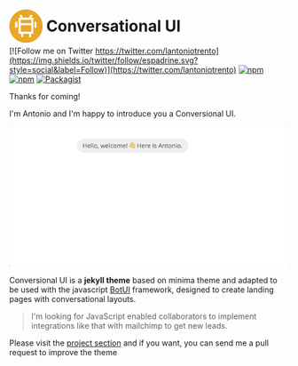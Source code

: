 # <img src="/assets/img/conversional_ui_logo_60px.png" style="height: 60px; margin-bottom: -20px;"> Conversational UI

[![Follow me on Twitter https://twitter.com/lantoniotrento](https://img.shields.io/twitter/follow/espadrine.svg?style=social&label=Follow)](https://twitter.com/lantoniotrento) [![npm](https://img.shields.io/npm/v/botui.svg?style=plastic)](https://www.npmjs.com/package/botui) [![npm](https://img.shields.io/npm/dm/botui.svg?style=plastic)](https://www.npmjs.com/package/botui) [![Packagist](https://img.shields.io/packagist/l/doctrine/orm.svg?style=plastic)](https://github.com/conversationalui/conversationalui.github.io/blob/master/LICENSE)

Thanks for coming!

I'm Antonio and I'm happy to introduce you a Conversional UI. 

![Conversional UI theme](/assets/img/conversionalui.gif)

Conversional UI is a **jekyll theme** based on minima theme and adapted to be used with the javascript [BotUI](https://github.com/botui/botui) framework, designed to create landing pages with conversational layouts.

>I'm looking for JavaScript enabled collaborators to implement integrations like that with mailchimp to get new leads.

Please visit the [project section](https://github.com/botui/botui/projects/) and if you want, you can send me a pull request to improve the theme